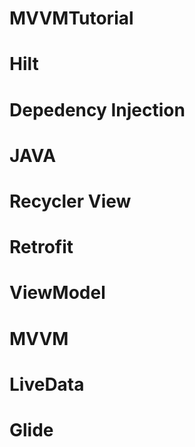 # MVVMTutorial
# Hilt
# Depedency Injection
# JAVA
# Recycler View
# Retrofit
# ViewModel
# MVVM
# LiveData
# Glide
